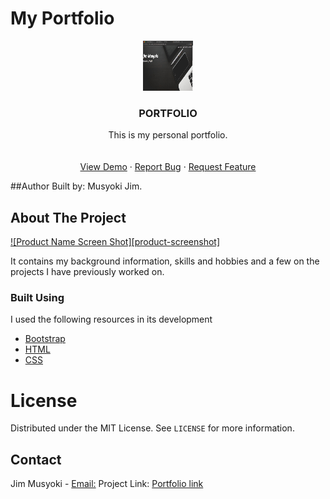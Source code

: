 # My Portfolio

<p align="center">
  <a href="https://github.com/othneildrew/Best-README-Template">
    <img src="images/port.png" alt="Logo" width="80" height="80">
  </a>

  <h3 align="center">PORTFOLIO</h3>
  <p align="center">
    This is my personal portfolio.
    <br />
    <br />
    <br />
    <a href="fltoki.github.io/projectOne">View Demo</a>
    ·
    <a href="#">Report Bug</a>
    ·
    <a href="#">Request Feature</a>
  </p>
</p>

##Author
Built by: Musyoki Jim.

## About The Project
[![Product Name Screen Shot][product-screenshot]](https://example.com)

It contains my background information, skills and hobbies and a few on the projects I have previously worked on.

### Built Using
I used the following resources in its development
* [Bootstrap](https://getbootstrap.com)
* [HTML](https://html.com)
* [CSS](https://css.com)

# License
Distributed under the MIT License. See `LICENSE` for more information.

## Contact
Jim Musyoki - [Email:](musyokijim@gmail.com)
Project Link: [Portfolio link](fltoki.github.io/projectOne)
